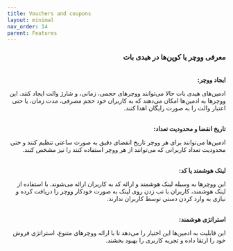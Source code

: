 ```yaml
---
title: Vouchers and coupons
layout: minimal
nav_order: 14
parent: Features
---
```


<head>
    <meta charset="utf-8">
    <link rel="stylesheet" href="https://b3h1z.github.io/HidyBot-Docs/assets/css/style.css">
</head>
<div dir="rtl">

<h3>معرفی ووچر یا کوپن‌ها در هیدی بات</h3>
<br>
<b>ایجاد ووچر:</b>
<p>ادمین‌های هیدی بات حالا می‌توانند ووچرهای حجمی، زمانی، و شارژ والت ایجاد کنند. این ووچرها به ادمین‌ها امکان می‌دهند که به کاربران خود حجم مصرفی، مدت زمان، یا حتی اعتبار والت را به صورت رایگان اهدا کنند.</p>

<br>
<b>تاریخ انقضا و محدودیت تعداد:</b>
<p>ادمین‌ها می‌توانند برای هر ووچر تاریخ انقضای دقیق به صورت ساعتی تنظیم کنند و حتی محدودیت تعداد کاربرانی که می‌توانند از هر ووچر استفاده کنند را نیز مشخص کنند.</p>

<br>
<b>لینک هوشمند یا کد:</b>
<p>این ووچرها به وسیله لینک هوشمند و ارائه کد به کاربران ارائه می‌شوند. با استفاده از لینک هوشمند، کاربران با تب زدن روی لینک به صورت خودکار ووچر را دریافت کرده و نیازی به وارد کردن دستی توسط کاربران ندارند.</p>

<br>
<b>استراتژی هوشمند:</b>
<p>این قابلیت به ادمین‌ها این اختیار را می‌دهد تا با ارائه ووچرهای متنوع، استراتژی فروش خود را ارتقا داده و تجربه کاربری را بهبود بخشند.</p>


</div>
